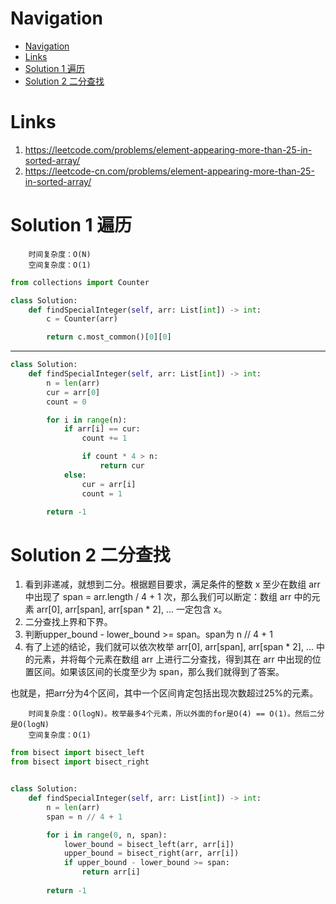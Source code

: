 # Navigation
- [Navigation](#navigation)
- [Links](#links)
- [Solution 1 遍历](#solution-1-%e9%81%8d%e5%8e%86)
- [Solution 2 二分查找](#solution-2-%e4%ba%8c%e5%88%86%e6%9f%a5%e6%89%be)

# Links
1. https://leetcode.com/problems/element-appearing-more-than-25-in-sorted-array/
2. https://leetcode-cn.com/problems/element-appearing-more-than-25-in-sorted-array/


# Solution 1 遍历
```
    时间复杂度：O(N)
    空间复杂度：O(1)
```
```python
from collections import Counter

class Solution:
    def findSpecialInteger(self, arr: List[int]) -> int:
        c = Counter(arr)

        return c.most_common()[0][0]
```
---
```python
class Solution:
    def findSpecialInteger(self, arr: List[int]) -> int:
        n = len(arr)
        cur = arr[0]
        count = 0

        for i in range(n):
            if arr[i] == cur:
                count += 1

                if count * 4 > n:
                    return cur
            else:
                cur = arr[i]
                count = 1

        return -1
```

# Solution 2 二分查找
1. 看到非递减，就想到二分。根据题目要求，满足条件的整数 x 至少在数组 arr 中出现了 span = arr.length / 4 + 1 次，那么我们可以断定：数组 arr 中的元素 arr[0], arr[span], arr[span * 2], ... 一定包含 x。
2. 二分查找上界和下界。
3. 判断upper_bound - lower_bound >= span。span为 n // 4 + 1
4. 有了上述的结论，我们就可以依次枚举 arr[0], arr[span], arr[span * 2], ... 中的元素，并将每个元素在数组 arr 上进行二分查找，得到其在 arr 中出现的位置区间。如果该区间的长度至少为 span，那么我们就得到了答案。


也就是，把arr分为4个区间，其中一个区间肯定包括出现次数超过25%的元素。
```
    时间复杂度：O(logN)。枚举最多4个元素，所以外面的for是O(4) == O(1)。然后二分是O(logN)
    空间复杂度：O(1)
```
```python
from bisect import bisect_left
from bisect import bisect_right


class Solution:
    def findSpecialInteger(self, arr: List[int]) -> int:
        n = len(arr)
        span = n // 4 + 1

        for i in range(0, n, span):
            lower_bound = bisect_left(arr, arr[i])
            upper_bound = bisect_right(arr, arr[i])
            if upper_bound - lower_bound >= span:
                return arr[i]
        
        return -1
```